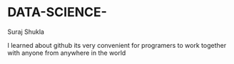# DATA-SCIENCE-
Suraj Shukla

I learned about github its very convenient for programers to work together with anyone from anywhere in the world
